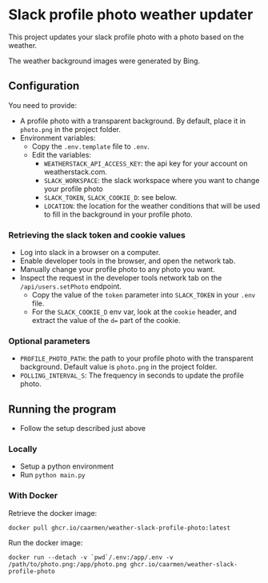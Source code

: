 # Slack profile photo weather updater

This project updates your slack profile photo with a photo based on the weather.

The weather background images were generated by Bing.

## Configuration
You need to provide:
* A profile photo with a transparent background. By default, place it in `photo.png` in the project folder.
* Environment variables:
  - Copy the `.env.template` file to `.env`.
  - Edit the variables:
    - `WEATHERSTACK_API_ACCESS_KEY`: the api key for your account on weatherstack.com.
    - `SLACK_WORKSPACE`: the slack workspace where you want to change your profile photo
    - `SLACK_TOKEN`, `SLACK_COOKIE_D`: see below.
    - `LOCATION`: the location for the weather conditions that will be used to fill in the background in your profile photo.

### Retrieving the slack token and cookie values
* Log into slack in a browser on a computer.
* Enable developer tools in the browser, and open the network tab.
* Manually change your profile photo to any photo you want.
* Inspect the request in the developer tools network tab on the `/api/users.setPhoto` endpoint.
  - Copy the value of the `token` parameter into `SLACK_TOKEN` in your `.env` file.
  - For the `SLACK_COOKIE_D` env var, look at the `cookie` header, and extract the value of the `d=` part of the cookie.

### Optional parameters
* `PROFILE_PHOTO_PATH`: the path to your profile photo with the transparent background. Default value is `photo.png` in the project folder.
* `POLLING_INTERVAL_S`: The frequency in seconds to update the profile photo.

## Running the program
* Follow the setup described just above

### Locally
* Setup a python environment
* Run `python main.py`

### With Docker

Retrieve the docker image:
```
docker pull ghcr.io/caarmen/weather-slack-profile-photo:latest
```

Run the docker image:
```
docker run --detach -v `pwd`/.env:/app/.env -v /path/to/photo.png:/app/photo.png ghcr.io/caarmen/weather-slack-profile-photo
```




